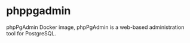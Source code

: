 # phppgadmin
phpPgAdmin Docker image, phpPgAdmin is a web-based administration tool for PostgreSQL.
